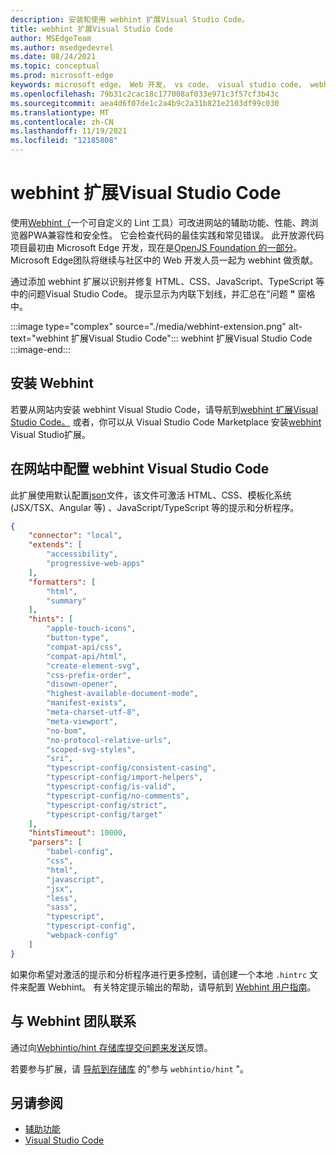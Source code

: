 ```yaml
---
description: 安装和使用 webhint 扩展Visual Studio Code。
title: webhint 扩展Visual Studio Code
author: MSEdgeTeam
ms.author: msedgedevrel
ms.date: 08/24/2021
ms.topic: conceptual
ms.prod: microsoft-edge
keywords: microsoft edge， Web 开发， vs code， visual studio code， webhint
ms.openlocfilehash: 79b31c2cac18c177008af033e971c3f57cf3b43c
ms.sourcegitcommit: aea4d6f07de1c2a4b9c2a31b821e2103df99c030
ms.translationtype: MT
ms.contentlocale: zh-CN
ms.lasthandoff: 11/19/2021
ms.locfileid: "12185808"
---
```

# <a name="the-webhint-extension-for-visual-studio-code"></a>webhint 扩展Visual Studio Code

使用[Webhint（](https://webhint.io)一个可自定义的 Lint 工具）可改进网站的辅助功能、性能、跨浏览器PWA兼容性和安全性。  它会检查代码的最佳实践和常见错误。 此开放源代码项目最初由 Microsoft Edge 开发，现在是[OpenJS Foundation 的一部分](https://openjsf.org)。  Microsoft Edge团队将继续与社区中的 Web 开发人员一起为 webhint 做贡献。

通过添加 webhint 扩展以识别并修复 HTML、CSS、JavaScript、TypeScript 等中的问题Visual Studio Code。  提示显示为内联下划线，并汇总在"问题 **"** 窗格中。

:::image type="complex" source="./media/webhint-extension.png" alt-text="webhint 扩展Visual Studio Code":::
   webhint 扩展Visual Studio Code
:::image-end:::


<!-- ====================================================================== -->
## <a name="installing-webhint"></a>安装 Webhint

若要从网站内安装 webhint Visual Studio Code，请导航到[webhint 扩展Visual Studio Code。](index.md#the-webhint-extension-for-visual-studio-code) <!-- in the article _Visual Studio Code overview_. -->  或者，你可以从 Visual Studio Code Marketplace 安装[webhint](https://marketplace.visualstudio.com/items?itemName=webhint.vscode-webhint) Visual Studio扩展。


<!-- ====================================================================== -->
## <a name="configuring-webhint-in-visual-studio-code"></a>在网站中配置 webhint Visual Studio Code

此扩展使用默认配置[json](https://github.com/webhintio/hint/blob/master/packages/configuration-development/index.json)文件，该文件可激活 HTML、CSS、模板化系统 (JSX/TSX、Angular 等) 、JavaScript/TypeScript 等的提示和分析程序。

```json
{
    "connector": "local",
    "extends": [
        "accessibility",
        "progressive-web-apps"
    ],
    "formatters": [
        "html",
        "summary"
    ],
    "hints": [
        "apple-touch-icons",
        "button-type",
        "compat-api/css",
        "compat-api/html",
        "create-element-svg",
        "css-prefix-order",
        "disown-opener",
        "highest-available-document-mode",
        "manifest-exists",
        "meta-charset-utf-8",
        "meta-viewport",
        "no-bom",
        "no-protocol-relative-urls",
        "scoped-svg-styles",
        "sri",
        "typescript-config/consistent-casing",
        "typescript-config/import-helpers",
        "typescript-config/is-valid",
        "typescript-config/no-comments",
        "typescript-config/strict",
        "typescript-config/target"
    ],
    "hintsTimeout": 10000,
    "parsers": [
        "babel-config",
        "css",
        "html",
        "javascript",
        "jsx",
        "less",
        "sass",
        "typescript",
        "typescript-config",
        "webpack-config"
    ]
}
```

如果你希望对激活的提示和分析程序进行更多控制，请创建一个本地 `.hintrc` 文件来配置 Webhint。  有关特定提示输出的帮助，请导航到 [Webhint 用户指南](https://webhint.io/docs/user-guide/configuring-webhint/summary)。


<!-- ====================================================================== -->
## <a name="getting-in-touch-with-the-webhint-team"></a>与 Webhint 团队联系

通过向[Webhintio/hint 存储库提交问题来发送](https://github.com/webhintio/hint)反馈。 [](https://github.com/webhintio/hint/issues/new)

若要参与扩展，请 [导航到存储库](https://github.com/webhintio/hint/blob/master/packages/extension-vscode/CONTRIBUTING.md) 的"参与 `webhintio/hint` "。


<!-- ====================================================================== -->
## <a name="see-also"></a>另请参阅

*  [辅助功能](/microsoft-edge/accessibility)
*  [Visual Studio Code](/microsoft-edge/visual-studio-code/index)
